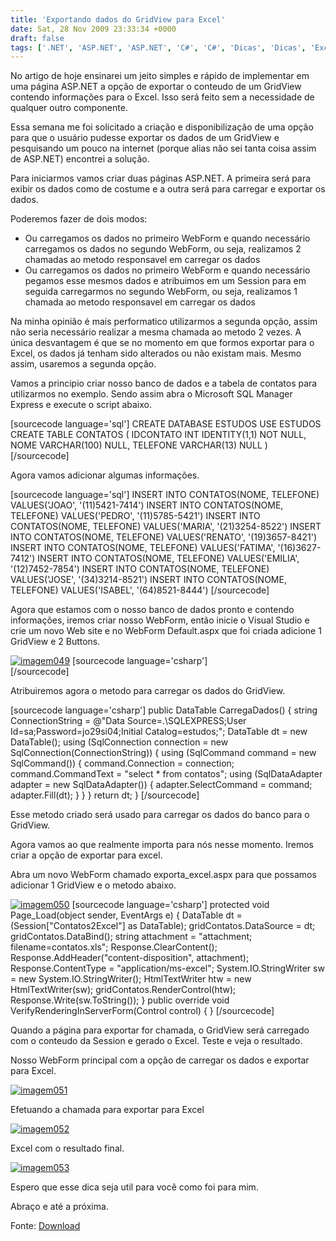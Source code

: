 ```yaml
---
title: 'Exportando dados do GridView para Excel'
date: Sat, 28 Nov 2009 23:33:34 +0000
draft: false
tags: ['.NET', 'ASP.NET', 'ASP.NET', 'C#', 'C#', 'Dicas', 'Dicas', 'Excel', 'Exportar', 'Grid2Excel', 'GridToExcel', 'GridView', 'GridView2Excel', 'GridViewToExcel', 'HtmlTextWriter', 'StringWriter', 'VB.NET', 'VB.NET', 'Visual Studio', 'Visual Studio', 'WebForm']
---
```


No artigo de hoje ensinarei um jeito simples e rápido de implementar em uma página ASP.NET a opção de exportar o conteudo de um GridView contendo informações para o Excel. Isso será feito sem a necessidade de qualquer outro componente.

Essa semana me foi solicitado a criação e disponibilização de uma opção para que o usuário pudesse exportar os dados de um GridView e pesquisando um pouco na internet (porque alias não sei tanta coisa assim de ASP.NET) encontrei a solução.

Para iniciarmos vamos criar duas páginas ASP.NET. A primeira será para exibir os dados como de costume e a outra será para carregar e exportar os dados.

Poderemos fazer de dois modos:

*   Ou carregamos os dados no primeiro WebForm e quando necessário carregamos os dados no segundo WebForm, ou seja, realizamos 2 chamadas ao metodo responsavel em carregar os dados
*   Ou carregamos os dados no primeiro WebForm e quando necessário pegamos esse mesmos dados e atribuimos em um Session para em seguida carregarmos no segundo WebForm, ou seja, realizamos 1 chamada ao metodo responsavel em carregar os dados

Na minha opinião é mais performatico utilizarmos a segunda opção, assim não seria necessário realizar a mesma chamada ao metodo 2 vezes. A única desvantagem é que se no momento em que formos exportar para o Excel, os dados já tenham sido alterados ou não existam mais. Mesmo assim, usaremos a segunda opção.

Vamos a principio criar nosso banco de dados e a tabela de contatos para utilizarmos no exemplo. Sendo assim abra o Microsoft SQL Manager Express e execute o script abaixo.

\[sourcecode language='sql'\] CREATE DATABASE ESTUDOS USE ESTUDOS CREATE TABLE CONTATOS ( IDCONTATO INT IDENTITY(1,1) NOT NULL, NOME VARCHAR(100) NULL, TELEFONE VARCHAR(13) NULL ) \[/sourcecode\]

Agora vamos adicionar algumas informações.

\[sourcecode language='sql'\] INSERT INTO CONTATOS(NOME, TELEFONE) VALUES('JOAO', '(11)5421-7414') INSERT INTO CONTATOS(NOME, TELEFONE) VALUES('PEDRO', '(11)5785-5421') INSERT INTO CONTATOS(NOME, TELEFONE) VALUES('MARIA', '(21)3254-8522') INSERT INTO CONTATOS(NOME, TELEFONE) VALUES('RENATO', '(19)3657-8421') INSERT INTO CONTATOS(NOME, TELEFONE) VALUES('FATIMA', '(16)3627-7412') INSERT INTO CONTATOS(NOME, TELEFONE) VALUES('EMILIA', '(12)7452-7854') INSERT INTO CONTATOS(NOME, TELEFONE) VALUES('JOSE', '(34)3214-8521') INSERT INTO CONTATOS(NOME, TELEFONE) VALUES('ISABEL', '(64)8521-8444') \[/sourcecode\]

Agora que estamos com o nosso banco de dados pronto e contendo informações, iremos criar nosso WebForm, então inicie o Visual Studio e crie um novo Web site e no WebForm Default.aspx que foi criada adicione 1 GridView e 2 Buttons.

[![imagem049](https://raphaelcardoso.com.br/wp-content/uploads/2009/11/imagem049-1-300x213.jpg "imagem049")](https://raphaelcardoso.com.br/wp-content/uploads/2009/11/imagem049-1.jpg) \[sourcecode language='csharp'\]    
\[/sourcecode\]

Atribuiremos agora o metodo para carregar os dados do GridView.

\[sourcecode language='csharp'\] public DataTable CarregaDados() { string ConnectionString = @"Data Source=.\\SQLEXPRESS;User Id=sa;Password=jo29si04;Initial Catalog=estudos;"; DataTable dt = new DataTable(); using (SqlConnection connection = new SqlConnection(ConnectionString)) { using (SqlCommand command = new SqlCommand()) { command.Connection = connection; command.CommandText = "select \* from contatos"; using (SqlDataAdapter adapter = new SqlDataAdapter()) { adapter.SelectCommand = command; adapter.Fill(dt); } } } return dt; } \[/sourcecode\]

Esse metodo criado será usado para carregar os dados do banco para o GridView.

Agora vamos ao que realmente importa para nós nesse momento. Iremos criar a opção de exportar para excel.

Abra um novo WebForm chamado exporta\_excel.aspx para que possamos adicionar 1 GridView e o metodo abaixo.

[![imagem050](https://raphaelcardoso.com.br/wp-content/uploads/2009/11/imagem050-1-300x216.jpg "imagem050")](https://raphaelcardoso.com.br/wp-content/uploads/2009/11/imagem050-1.jpg) \[sourcecode language='csharp'\] protected void Page\_Load(object sender, EventArgs e) { DataTable dt = (Session\["Contatos2Excel"\] as DataTable); gridContatos.DataSource = dt; gridContatos.DataBind(); string attachment = "attachment; filename=contatos.xls"; Response.ClearContent(); Response.AddHeader("content-disposition", attachment); Response.ContentType = "application/ms-excel"; System.IO.StringWriter sw = new System.IO.StringWriter(); HtmlTextWriter htw = new HtmlTextWriter(sw); gridContatos.RenderControl(htw); Response.Write(sw.ToString()); } public override void VerifyRenderingInServerForm(Control control) { } \[/sourcecode\]

Quando a página para exportar for chamada, o GridView será carregado com o conteudo da Session e gerado o Excel. Teste e veja o resultado.

Nosso WebForm principal com a opção de carregar os dados e exportar para Excel.

[![imagem051](https://raphaelcardoso.com.br/wp-content/uploads/2009/11/imagem051-1-227x300.jpg "imagem051")](https://raphaelcardoso.com.br/wp-content/uploads/2009/11/imagem051-1.jpg)

Efetuando a chamada para exportar para Excel

[![imagem052](https://raphaelcardoso.com.br/wp-content/uploads/2009/11/imagem052-1-300x253.jpg "imagem052")](https://raphaelcardoso.com.br/wp-content/uploads/2009/11/imagem052-1.jpg)

Excel com o resultado final.

[![imagem053](https://raphaelcardoso.com.br/wp-content/uploads/2009/11/imagem053-1-237x300.jpg "imagem053")](https://raphaelcardoso.com.br/wp-content/uploads/2009/11/imagem053-1.jpg)

Espero que esse dica seja util para você como foi para mim.

Abraço e até a próxima.

Fonte: [Download](https://raphaelcardoso.com.br/wp-content/uploads/2009/11/exportando-dados-do-gridview-para-excel.zip)